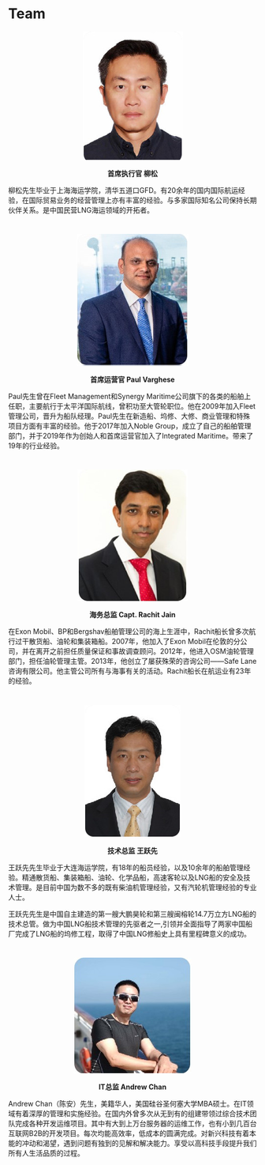 # Team
<center>

![CEO](./img/team_liusong.jpg)
    
**首席执行官 柳松**
</center>

柳松先生毕业于上海海运学院，清华五道口GFD。有20余年的国内国际航运经验，在国际贸易业务的经营管理上亦有丰富的经验。与多家国际知名公司保持长期伙伴关系。是中国民营LNG海运领域的开拓者。  

#
<center>

![CEO](./img/team_paulvarghese.jpg)
    
**首席运营官 Paul Varghese**
</center>
Paul先生曾在Fleet Management和Synergy Maritime公司旗下的各类的船舶上任职，主要航行于太平洋国际航线，曾积功至大管轮职位。他在2009年加入Fleet管理公司，晋升为船队经理。Paul先生在新造船、坞修、大修、商业管理和特殊项目方面有丰富的经验。他于2017年加入Noble Group，成立了自己的船舶管理部门，并于2019年作为创始人和首席运营官加入了Integrated Maritime。带来了19年的行业经验。

#
<center>

![CEO](./img/team_rachit.jpg)
    
**海务总监 Capt. Rachit Jain**
</center>
<center>
</center>

在Exon Mobil、BP和Bergshav船舶管理公司的海上生涯中，Rachit船长曾多次航行过干散货船、油轮和集装箱船。2007年，他加入了Exon Mobil在伦敦的分公司，并在离开之前担任质量保证和事故调查顾问。2012年，他进入OSM油轮管理部门，担任油轮管理主管。2013年，他创立了屡获殊荣的咨询公司——Safe Lane咨询有限公司。他主管公司所有与海事有关的活动。Rachit船长在航运业有23年的经验。 

# 
<center>

![CEO](./img/team_wangyuexian.jpg)
    
**技术总监 王跃先**
</center>
王跃先先生毕业于大连海运学院，有18年的船员经验，以及10余年的船舶管理经验。精通散货船、集装箱船、油轮、化学品船，高速客轮以及LNG船的安全及技术管理。是目前中国为数不多的既有柴油机管理经验，又有汽轮机管理经验的专业人士。​

王跃先先生是中国自主建造的第一艘大鹏昊轮和第三艘闽榕轮14.7万立方LNG船的技术总管。做为中国LNG船技术管理的先驱者之一,引领并全面指导了两家中国船厂完成了LNG船的坞修工程，取得了中国LNG修船史上具有里程碑意义的成功。 

# 

<center>

![CEO](./img/team_andrew.jpg)
    
**IT总监 Andrew Chan**
</center>
Andrew Chan（陈安）先生，美籍华人，美国硅谷圣何塞大学MBA硕士。在IT领域有着深厚的管理和实施经验。在国内外曾多次从无到有的组建带领过综合技术团队完成各种开发运维项目。其中有大到上万台服务器的运维工作，也有小到几百台互联网B2B的开发项目。每次均能高效率，低成本的圆满完成。对新兴科技有着本能的冲动和渴望，遇到问题有独到的见解和解决能力。享受以高科技手段提升我们所有人生活品质的过程。

